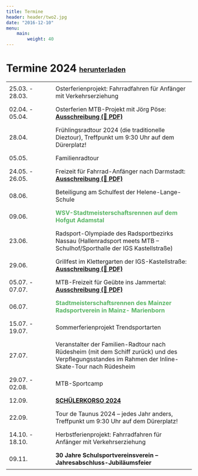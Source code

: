 ```yaml
---
title: Termine
header: header/two2.jpg
date: "2016-12-10"
menu: 
    main:
        weight: 40
---
```


# Termine 2024 <b><span class="small-header">[herunterladen](termine/WSV-Termine2024.pdf)</span></b>

Datum | Event
--- | ---
25.03. - 28.03. | Osterferienprojekt: Fahrradfahren für Anfänger mit Verkehrserziehung
02.04. - 05.04. | Osterferien MTB-Projekt mit Jörg Pöse: **[Ausschreibung (📄 PDF)](termine/Osterferien-2024.pdf)**
28.04. | Frühlingsradtour 2024 (die traditionelle Dieztour), Treffpunkt um 9:30 Uhr auf dem Dürerplatz!
05.05. | Familienradtour
24.05. - 26.05. | Freizeit für Fahrrad-Anfänger nach Darmstadt: **[Ausschreibung (📄 PDF)](termine/WSV-Freizeit-2024-Darmstadt.pdf)**
08.06. | Beteiligung am Schulfest der Helene-Lange-Schule
09.06. | <span class="race">WSV-Stadtmeisterschaftsrennen auf dem Hofgut Adamstal</span>
23.06. | Radsport-Olympiade des Radsportbezirks Nassau (Hallenradsport meets MTB – Schulhof/Sporthalle der IGS Kastellstraße)
29.06. | Grillfest im Klettergarten der IGS-Kastellstraße: **[Ausschreibung (📄 PDF)](termine/WSV-Grillfest-2024.pdf)**
05.07. - 07.07. | MTB-Freizeit für Geübte ins Jammertal: **[Ausschreibung (📄 PDF)](termine/WSV-Freizeit-2024-Jammertal.pdf)**
06.07. | <span class="race">Stadtmeisterschaftsrennen des Mainzer Radsportverein in Mainz- Marienborn</span>
15.07. - 19.07. | Sommerferienprojekt Trendsportarten
27.07. | Veranstalter der Familien-Radtour nach Rüdesheim (mit dem Schiff zurück) und des Verpflegungsstandes im Rahmen der Inline-Skate-Tour nach Rüdesheim
29.07. - 02.08. | MTB-Sportcamp
12.09. | [**SCHÜLERKORSO 2024**](korso)
22.09. | Tour de Taunus 2024 – jedes Jahr anders, Treffpunkt um 9:30 Uhr auf dem Dürerplatz!
14.10. - 18.10. | Herbstferienprojekt: Fahrradfahren für Anfänger mit Verkehrserziehung
09.11. | **30 Jahre Schulsportvereinsverein – Jahresabschluss-Jubiläumsfeier**

<style type="text/css">
	thead {
		display: none;
	}

	td:first-child {
		width: 110px;
	}

	td, th {
		border: none;
		padding: 0.5em 0.5em;
	}

	.tanz {
		color: #0093eb;
		font-weight: bold;
	}

	.race {
		color: #57b563;
		font-weight: bold;
	}

	.small-header {
		font-size: 0.65em;
	}

</style>

